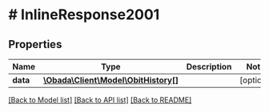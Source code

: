 # # InlineResponse2001

## Properties

Name | Type | Description | Notes
------------ | ------------- | ------------- | -------------
**data** | [**\Obada\Client\Model\ObitHistory[]**](ObitHistory.md) |  | [optional] 

[[Back to Model list]](../../README.md#documentation-for-models) [[Back to API list]](../../README.md#documentation-for-api-endpoints) [[Back to README]](../../README.md)


